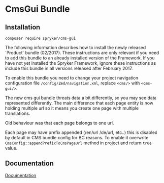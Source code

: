 # CmsGui Bundle

## Installation

```
composer require spryker/cms-gui

```

The following information describes how to install the newly released ´Product´ bundle (02/2017).
These instructions are only relevant if you need to add this bundle to an already installed version of the Framework.
If you have not yet installed the Spryker Framework, ignore these instructions as include this bundle in all versions released after February 2017.

To enable this bundle you need to change your project navigation configuration file `/config/Zed/navigation.xml`, replace `<cms/>` with `<cms-gui/>`.

The new cms gui bundle threats data a bit differently, so you may see data represented differently.
The main difference that each page entity is now holding multiple url so it means you create one page with multiple translations.

Old behaviour was that each page belongs to one url.

Each page may have prefix appended (/en/url /de/url, etc..) this is disabled by default in CMS bundle config for BC reasons. 
To enable it overwrite `CmsConfig::appendPrefixToCmsPageUrl` method in project and return `true` value.

## Documentation

[Documentation](http://spryker.github.io)


